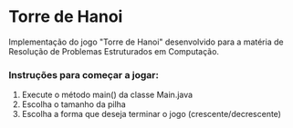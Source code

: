 # Torre de Hanoi 
Implementação do jogo "Torre de Hanoi" desenvolvido para a matéria de Resolução de Problemas Estruturados em Computação.

### Instruções para começar a jogar:
  1. Execute o método main() da classe Main.java
  2. Escolha o tamanho da pilha
  3. Escolha a forma que deseja terminar o jogo (crescente/decrescente)
